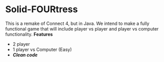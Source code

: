 # Solid-FOURtress
This is a remake of Connect 4, but in Java.
We intend to make a fully functional game that will include player vs player and player vs computer functionality.
**Features**
 - 2 player
 - 1 player vs Computer (Easy)
 - **_Clean code_**
